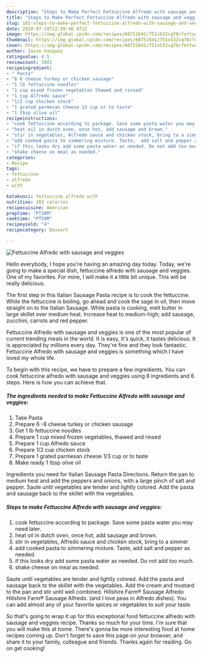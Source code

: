 ```yaml
---
description: "Steps to Make Perfect Fettuccine Alfredo with sausage and veggies"
title: "Steps to Make Perfect Fettuccine Alfredo with sausage and veggies"
slug: 182-steps-to-make-perfect-fettuccine-alfredo-with-sausage-and-veggies
date: 2020-07-19T22:59:46.471Z
image: https://img-global.cpcdn.com/recipes/60751641/751x532cq70/fettuccine-alfredo-with-sausage-and-veggies-recipe-main-photo.jpg
thumbnail: https://img-global.cpcdn.com/recipes/60751641/751x532cq70/fettuccine-alfredo-with-sausage-and-veggies-recipe-main-photo.jpg
cover: https://img-global.cpcdn.com/recipes/60751641/751x532cq70/fettuccine-alfredo-with-sausage-and-veggies-recipe-main-photo.jpg
author: Jason Vasquez
ratingvalue: 4.5
reviewcount: 2801
recipeingredient:
- " Pasta"
- "6 8 cheese turkey or chicken sausage"
- "1 lb fettuccine noodles"
- "1 cup mixed frozen vegetables thawed and rinsed"
- "1 cup Alfredo sauce"
- "1/2 cup chicken stock"
- "1 grated parmesan cheese 13 cup or to taste"
- "1 tbsp olive oil"
recipeinstructions:
- "cook fettuccine according to package. Save some pasta water you may need later."
- "heat oil in dutch oven, once hot, add sausage and brown."
- "stir in vegetables, Alfredo sauce and chicken stock, bring to a simmer"
- "add cooked pasta to simmering mixture. Taste,  add salt and pepper as needed."
- "if this looks dry add some pasta water as needed. Do not add too much."
- "shake cheese on meal as needed."
categories:
- Recipe
tags:
- fettuccine
- alfredo
- with

katakunci: fettuccine alfredo with 
nutrition: 203 calories
recipecuisine: American
preptime: "PT38M"
cooktime: "PT59M"
recipeyield: "4"
recipecategory: Dessert

---
```



![Fettuccine Alfredo with sausage and veggies](https://img-global.cpcdn.com/recipes/60751641/751x532cq70/fettuccine-alfredo-with-sausage-and-veggies-recipe-main-photo.jpg)

Hello everybody, I hope you're having an amazing day today. Today, we're going to make a special dish, fettuccine alfredo with sausage and veggies. One of my favorites. For mine, I will make it a little bit unique. This will be really delicious.

The first step in this Italian Sausage Pasta recipe is to cook the fettuccine. While the fettuccine is boiling, go ahead and cook the sage in oil, then move straight on to the Italian Sausage. While pasta is cooking, melt butter in large skillet over medium heat. Increase heat to medium-high; add sausage, zucchini, carrots and red pepper.

Fettuccine Alfredo with sausage and veggies is one of the most popular of current trending meals in the world. It is easy, it's quick, it tastes delicious. It is appreciated by millions every day. They're fine and they look fantastic. Fettuccine Alfredo with sausage and veggies is something which I have loved my whole life.


To begin with this recipe, we have to prepare a few ingredients. You can cook fettuccine alfredo with sausage and veggies using 8 ingredients and 6 steps. Here is how you can achieve that.

<!--inarticleads1-->

##### The ingredients needed to make Fettuccine Alfredo with sausage and veggies:

1. Take  Pasta
1. Prepare 6 -8 cheese turkey or chicken sausage
1. Get 1 lb fettuccine noodles
1. Prepare 1 cup mixed frozen vegetables, thawed and rinsed
1. Prepare 1 cup Alfredo sauce
1. Prepare 1/2 cup chicken stock
1. Prepare 1 grated parmesan cheese 1/3 cup or to taste
1. Make ready 1 tbsp olive oil


Ingredients you need for Italian Sausage Pasta Directions. Return the pan to medium heat and add the peppers and onions, with a large pinch of salt and pepper. Saute until vegetables are tender and lightly colored. Add the pasta and sausage back to the skillet with the vegetables. 

<!--inarticleads2-->

##### Steps to make Fettuccine Alfredo with sausage and veggies:

1. cook fettuccine according to package. Save some pasta water you may need later.
1. heat oil in dutch oven, once hot, add sausage and brown.
1. stir in vegetables, Alfredo sauce and chicken stock, bring to a simmer
1. add cooked pasta to simmering mixture. Taste,  add salt and pepper as needed.
1. if this looks dry add some pasta water as needed. Do not add too much.
1. shake cheese on meal as needed.


Saute until vegetables are tender and lightly colored. Add the pasta and sausage back to the skillet with the vegetables. Add the cream and mustard to the pan and stir until well combined. Hillshire Farm® Sausage Alfredo Hillshire Farm® Sausage Alfredo. (and I love peas in Alfredo dishes). You can add almost any of your favorite spices or vegetables to suit your taste. 

So that's going to wrap it up for this exceptional food fettuccine alfredo with sausage and veggies recipe. Thanks so much for your time. I'm sure that you will make this at home. There's gonna be more interesting food at home recipes coming up. Don't forget to save this page on your browser, and share it to your family, colleague and friends. Thanks again for reading. Go on get cooking!
